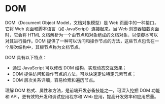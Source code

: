 # DOM
DOM（Document Object Model，文档对象模型）是 Web 页面中的一种接口，它将 Web 页面和脚本语言（如 JavaScript）连接起来。当 Web 浏览器加载页面时，它会将 HTML 文档解析为一个由节点和对象组成的文档对象，以便脚本可以对其进行操作。DOM 提供了一种可以访问和操作节点的方法，这些节点包含在一个层次结构中，其根节点称为文档节点。

DOM 具有以下特点：

+ 通过 JavaScript 可以修改 DOM 结构，实现动态交互效果；
+ DOM 提供访问和操作节点的方法，可以快速定位特定元素节点；
+ DOM 层次关系详细，容易检索和遍历节点。

理解 DOM 格式、属性和方法，是前端开发必备技能之一，可深入挖掘 DOM 功能和 API，更有效的开发和调试应用程序和 Web 应用，提高开发效率和应用质量。
